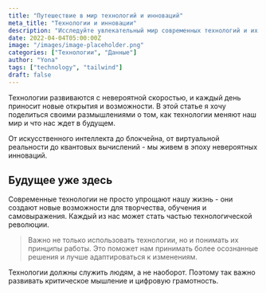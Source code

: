 ```yaml
---
title: "Путешествие в мир технологий и инноваций"
meta_title: "Технологии и инновации"
description: "Исследуйте увлекательный мир современных технологий и их влияние на нашу жизнь"
date: 2022-04-04T05:00:00Z
image: "/images/image-placeholder.png"
categories: ["Технологии", "Данные"]
author: "Yona"
tags: ["technology", "tailwind"]
draft: false
---
```


Технологии развиваются с невероятной скоростью, и каждый день приносит новые открытия и возможности. В этой статье я хочу поделиться своими размышлениями о том, как технологии меняют наш мир и что нас ждет в будущем.

От искусственного интеллекта до блокчейна, от виртуальной реальности до квантовых вычислений - мы живем в эпоху невероятных инноваций.

## Будущее уже здесь

Современные технологии не просто упрощают нашу жизнь - они создают новые возможности для творчества, обучения и самовыражения. Каждый из нас может стать частью технологической революции.

> Важно не только использовать технологии, но и понимать их принципы работы. Это поможет нам принимать более осознанные решения и лучше адаптироваться к изменениям.

Технологии должны служить людям, а не наоборот. Поэтому так важно развивать критическое мышление и цифровую грамотность.
